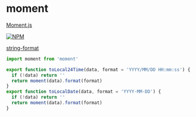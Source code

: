 # moment

[Moment.js](https://momentjs.com/docs/)

[![NPM](https://nodei.co/npm/moment.png?downloads=true&stars=true)](https://nodei.co/npm/moment/)

[string-format](https://momentjs.com/docs/#/parsing/string-format/)

```js
import moment from 'moment'

export function toLocal24Time(data, format = 'YYYY/MM/DD HH:mm:ss') {
  if (!data) return ''
  return moment(data).format(format)
}
export function toLocalDate(data, format = 'YYYY-MM-DD') {
  if (!data) return ''
  return moment(data).format(format)
}
```

